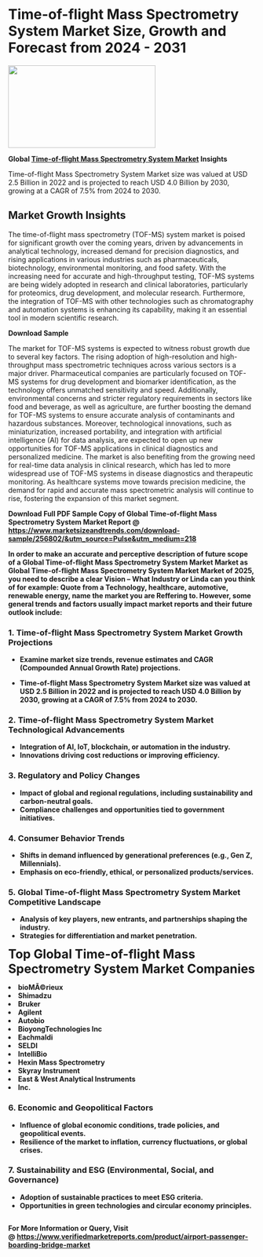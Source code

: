 <H1>Time-of-flight Mass Spectrometry System Market Size, Growth and Forecast from 2024 - 2031</H1><img class="aligncenter size-medium wp-image-584254" src="https://thirdeyenews.in/wp-content/uploads/2024/09/Global-Market-Research-300x168.jpeg" alt="" width="300" height="168" /><p><strong>Global&nbsp;<a href="https://www.marketsizeandtrends.com/download-sample/256802/&amp;utm_source=Pulse&amp;utm_medium=218">Time-of-flight Mass Spectrometry System Market</a> Insights</strong></p><p>Time-of-flight Mass Spectrometry System Market size was valued at USD 2.5 Billion in 2022 and is projected to reach USD 4.0 Billion by 2030, growing at a CAGR of 7.5% from 2024 to 2030.</p><p><h2>Market Growth Insights</h2> <p>The time-of-flight mass spectrometry (TOF-MS) system market is poised for significant growth over the coming years, driven by advancements in analytical technology, increased demand for precision diagnostics, and rising applications in various industries such as pharmaceuticals, biotechnology, environmental monitoring, and food safety. With the increasing need for accurate and high-throughput testing, TOF-MS systems are being widely adopted in research and clinical laboratories, particularly for proteomics, drug development, and molecular research. Furthermore, the integration of TOF-MS with other technologies such as chromatography and automation systems is enhancing its capability, making it an essential tool in modern scientific research.</p> <p><strong>Download Sample</strong></p> <p>The market for TOF-MS systems is expected to witness robust growth due to several key factors. The rising adoption of high-resolution and high-throughput mass spectrometric techniques across various sectors is a major driver. Pharmaceutical companies are particularly focused on TOF-MS systems for drug development and biomarker identification, as the technology offers unmatched sensitivity and speed. Additionally, environmental concerns and stricter regulatory requirements in sectors like food and beverage, as well as agriculture, are further boosting the demand for TOF-MS systems to ensure accurate analysis of contaminants and hazardous substances. Moreover, technological innovations, such as miniaturization, increased portability, and integration with artificial intelligence (AI) for data analysis, are expected to open up new opportunities for TOF-MS applications in clinical diagnostics and personalized medicine. The market is also benefiting from the growing need for real-time data analysis in clinical research, which has led to more widespread use of TOF-MS systems in disease diagnostics and therapeutic monitoring. As healthcare systems move towards precision medicine, the demand for rapid and accurate mass spectrometric analysis will continue to rise, fostering the expansion of this market segment. <p><strong></p><p><span class=""><strong>Download Full PDF Sample Copy of Global Time-of-flight Mass Spectrometry System Market Report</strong> @ <a href="https://www.marketsizeandtrends.com/download-sample/256802/&amp;utm_source=Pulse&amp;utm_medium=218" target="_blank">https://www.marketsizeandtrends.com/download-sample/256802/&amp;utm_source=Pulse&amp;utm_medium=218</a></span></p><p>In order to make an accurate and perceptive description of future scope of a Global&nbsp;Time-of-flight Mass Spectrometry System Market Market as Global&nbsp;Time-of-flight Mass Spectrometry System Market Market of 2025, you need to describe a clear Vision &ndash; What Industry or Linda can you think of for example: Quote from a Technology, healthcare, automotive, renewable energy, name the market you are Reffering to. However, some general trends and factors usually impact market reports and their future outlook include:</p><h3>1.&nbsp;<strong>Time-of-flight Mass Spectrometry System Market Growth Projections</strong></h3><ul><li>Examine market size trends, revenue estimates and CAGR (Compounded Annual Growth Rate) projections.</li><li><p>Time-of-flight Mass Spectrometry System Market size was valued at USD 2.5 Billion in 2022 and is projected to reach USD 4.0 Billion by 2030, growing at a CAGR of 7.5% from 2024 to 2030.</p></li></ul><h3>2.&nbsp;<strong>Time-of-flight Mass Spectrometry System Market Technological Advancements</strong></h3><ul><li>Integration of AI, IoT, blockchain, or automation in the industry.</li><li>Innovations driving cost reductions or improving efficiency.</li></ul><h3>3.&nbsp;<strong>Regulatory and Policy Changes</strong></h3><ul><li>Impact of global and regional regulations, including sustainability and carbon-neutral goals.</li><li>Compliance challenges and opportunities tied to government initiatives.</li></ul><h3>4.&nbsp;<strong>Consumer Behavior Trends</strong></h3><ul><li>Shifts in demand influenced by generational preferences (e.g., Gen Z, Millennials).</li><li>Emphasis on eco-friendly, ethical, or personalized products/services.</li></ul><h3>5.&nbsp;<strong>Global Time-of-flight Mass Spectrometry System Market Competitive Landscape</strong></h3><ul><li>Analysis of key players, new entrants, and partnerships shaping the industry.</li><li>Strategies for differentiation and market penetration.</li></ul><p data-pm-slice="1 1 []"><span style="color: inherit; font-family: inherit; font-size: 25px;">Top Global Time-of-flight Mass Spectrometry System Market Companies</span></p><div class="" data-test-id=""><p><li>bioMÃ©rieux</li><li> Shimadzu</li><li> Bruker</li><li> Agilent</li><li> Autobio</li><li> BioyongTechnologies lnc</li><li> Eachmaldi</li><li> SELDI</li><li> IntelliBio</li><li> Hexin Mass Spectrometry</li><li> Skyray Instrument</li><li> East & West Analytical Instruments</li><li>Inc.</li></p></div><h3>6.&nbsp;<strong>Economic and Geopolitical Factors</strong></h3><ul><li>Influence of global economic conditions, trade policies, and geopolitical events.</li><li>Resilience of the market to inflation, currency fluctuations, or global crises.</li></ul><h3>7.&nbsp;<strong>Sustainability and ESG (Environmental, Social, and Governance)</strong></h3><ul><li>Adoption of sustainable practices to meet ESG criteria.</li><li>Opportunities in green technologies and circular economy principles.</li></ul><h2><strong style="font-size: 14px;">For More Information or Query, Visit @&nbsp;</strong><a style="background-color: #ffffff; font-size: 14px;" href="https://www.marketsizeandtrends.com/report/time-of-flight-mass-spectrometry-system-market/" target="_blank">https://www.verifiedmarketreports.com/product/airport-passenger-boarding-bridge-market</a></h2>
